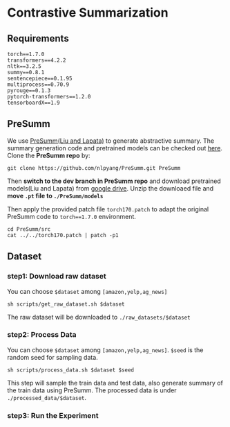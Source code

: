 # Contrastive Summarization
<!-- **This code is for the paper** "Constructing contrastive samples via summarization for text classification with limited annotations" -->

## Requirements
```
torch==1.7.0
transformers==4.2.2
nltk==3.2.5
summy==0.8.1
sentencepiece==0.1.95
multiprocess==0.70.9
pyrouge==0.1.3
pytorch-transformers==1.2.0
tensorboardX==1.9
```

## PreSumm
We use [PreSumm(Liu and Lapata)](https://arxiv.org/abs/1908.08345) to generate abstractive summary. The summary generation code and pretrained models can be checked out [here](https://github.com/nlpyang/PreSumm/tree/master).
Clone the **PreSumm repo** by:
```
git clone https://github.com/nlpyang/PreSumm.git PreSumm
```
Then **switch to the dev branch in PreSumm repo** and download pretrained models(Liu and Lapata) from [google drive](https://drive.google.com/file/d/1-IKVCtc4Q-BdZpjXc4s70_fRsWnjtYLr/view). Unzip the downloaed file and **move `.pt` file to `./PreSumm/models`**

Then apply the provided patch file `torch170.patch` to adapt the original PreSumm code to `torch==1.7.0` environment.
```
cd PreSumm/src
cat ../../torch170.patch | patch -p1
```


## Dataset
### step1: Download raw dataset
You can choose `$dataset` among  `[amazon,yelp,ag_news]`
```
sh scripts/get_raw_dataset.sh $dataset
```
The raw dataset will be downloaded to `./raw_datasets/$dataset`
### step2: Process Data
You can choose `$dataset` among  `[amazon,yelp,ag_news]`. `$seed` is the random seed for sampling data.
```
sh scripts/process_data.sh $dataset $seed
```
This step will sample the train data and test data, also generate summary of the train data using PreSumm. The processed data is under `./processed_data/$dataset`.
### step3: Run the Experiment


